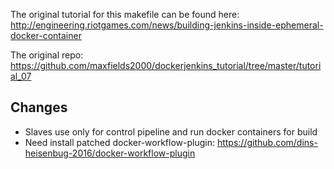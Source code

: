 The original tutorial for this makefile can be found here: http://engineering.riotgames.com/news/building-jenkins-inside-ephemeral-docker-container

The original repo: https://github.com/maxfields2000/dockerjenkins_tutorial/tree/master/tutorial_07

## Changes

* Slaves use only for control pipeline and run docker containers for build
* Need install patched docker-workflow-plugin: https://github.com/dins-heisenbug-2016/docker-workflow-plugin